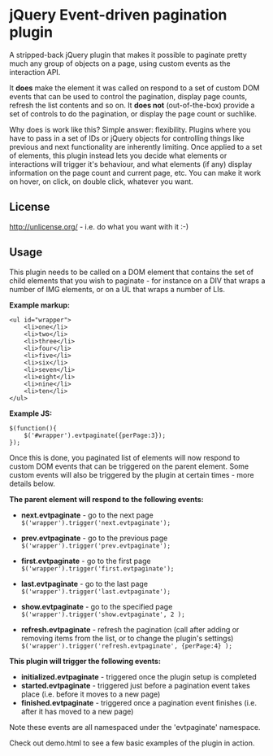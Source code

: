 jQuery Event-driven pagination plugin
=================

A stripped-back jQuery plugin that makes it possible to paginate pretty much any group of objects on a page, using custom events as the interaction API.

It **does** make the element it was called on respond to a set of custom DOM events that can be used to control the pagination, display page counts, refresh the list contents and so on.
It **does not** (out-of-the-box) provide a set of controls to do the pagination, or display the page count or suchlike.

Why does is work like this? Simple answer: flexibility. Plugins where you have to pass in a set of IDs or jQuery objects for controlling things like previous and next functionality are inherently limiting. Once applied to a set of elements, this plugin instead lets you decide what elements or interactions will trigger it's behaviour, and what elements (if any) display information on the page count and current page, etc. You can make it work on hover, on click, on double click, whatever you want.

License
-------

http://unlicense.org/ - i.e. do what you want with it :-)

Usage
-----

This plugin needs to be called on a DOM element that contains the set of child elements that you wish to paginate - for instance on a DIV that wraps a number of IMG elements, or on a UL that wraps a number of LIs.

**Example markup:**

    <ul id="wrapper"> 
    	<li>one</li>
    	<li>two</li> 
    	<li>three</li> 
    	<li>four</li> 
    	<li>five</li> 
    	<li>six</li> 
    	<li>seven</li> 
    	<li>eight</li> 
    	<li>nine</li> 
    	<li>ten</li> 
    </ul>

**Example JS:**

    $(function(){
    	$('#wrapper').evtpaginate({perPage:3});
    });
    
Once this is done, you paginated list of elements will now respond to custom DOM events that can be triggered on the parent element. Some custom events will also be triggered by the plugin at certain times - more details below.

**The parent element will respond to the following events:**

*   **next.evtpaginate** - go to the next page `$('wrapper').trigger('next.evtpaginate');`

*   **prev.evtpaginate** - go to the previous page `$('wrapper').trigger('prev.evtpaginate');`

*   **first.evtpaginate** - go to the first page `$('wrapper').trigger('first.evtpaginate');`

*   **last.evtpaginate** - go to the last page `$('wrapper').trigger('last.evtpaginate');`

*   **show.evtpaginate** - go to the specified page `$('wrapper').trigger('show.evtpaginate', 2 );`

*   **refresh.evtpaginate** - refresh the pagination (call after adding or removing items from the list, or to change the plugin's settings) `$('wrapper').trigger('refresh.evtpaginate', {perPage:4} );`

**This plugin will trigger the following events:**

*   **initialized.evtpaginate** - triggered once the plugin setup is completed
*   **started.evtpaginate** - triggered just before a pagination event takes place (i.e. before it moves to a new page)
*   **finished.evtpaginate** - triggered once a pagination event finishes (i.e. after it has moved to a new page)

Note these events are all namespaced under the 'evtpaginate' namespace.

Check out demo.html to see a few basic examples of the plugin in action.